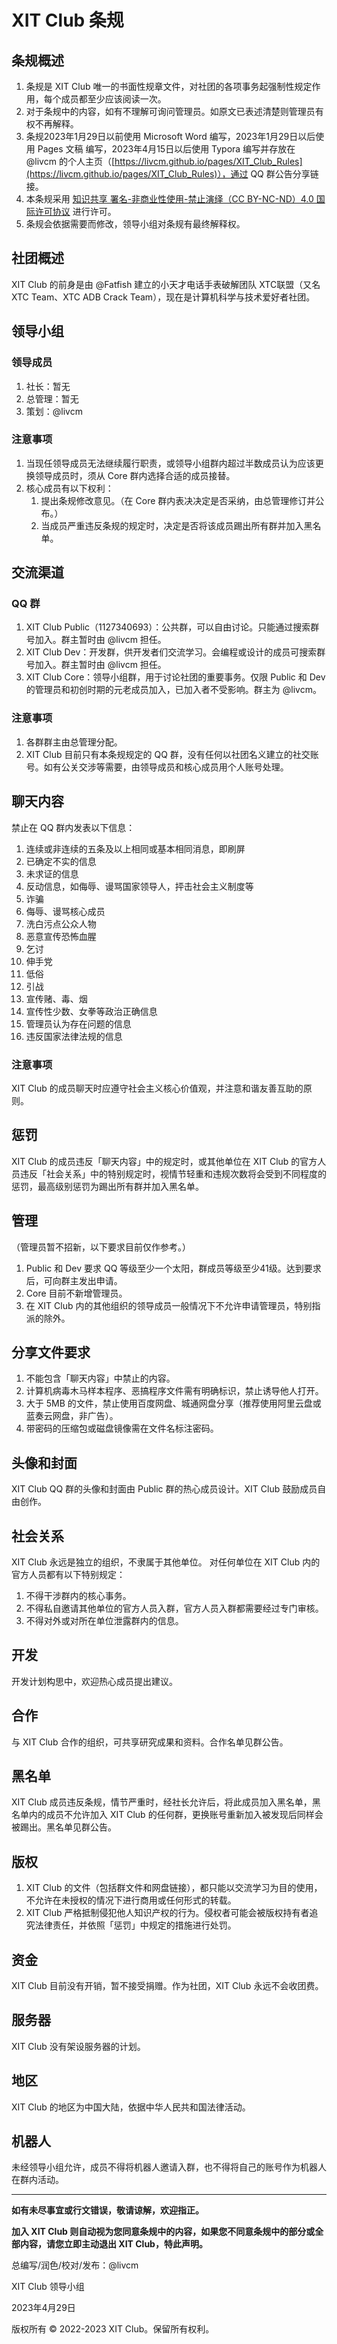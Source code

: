 # XIT Club 条规

## 条规概述

1. 条规是 XIT Club 唯一的书面性规章文件，对社团的各项事务起强制性规定作用，每个成员都至少应该阅读一次。
2. 对于条规中的内容，如有不理解可询问管理员。如原文已表述清楚则管理员有权不再解释。
3. 条规2023年1月29日以前使用 Microsoft Word 编写，2023年1月29日以后使用 Pages 文稿 编写，2023年4月15日以后使用 Typora 编写并存放在 @livcm 的个人主页（[https://livcm.github.io/pages/XIT_Club_Rules](https://livcm.github.io/pages/XIT_Club_Rules)），通过 QQ 群公告分享链接。
4. 本条规采用 [知识共享 署名-非商业性使用-禁止演绎（CC BY-NC-ND）4.0 国际许可协议](https://creativecommons.org/licenses/by-nc-nd/4.0/deed.zh "知识共享许可协议") 进行许可。
5. 条规会依据需要而修改，领导小组对条规有最终解释权。

## 社团概述

XIT Club 的前身是由 @Fatfish 建立的小天才电话手表破解团队 XTC联盟（又名XTC Team、XTC ADB Crack Team），现在是计算机科学与技术爱好者社团。

## 领导小组

### 领导成员

1. 社长：暂无
2. 总管理：暂无
3. 策划：@livcm

### 注意事项

1. 当现任领导成员无法继续履行职责，或领导小组群内超过半数成员认为应该更换领导成员时，须从 Core 群内选择合适的成员接替。
2. 核心成员有以下权利：
   1. 提出条规修改意见。（在 Core 群内表决决定是否采纳，由总管理修订并公布。）
   2. 当成员严重违反条规的规定时，决定是否将该成员踢出所有群并加入黑名单。

## 交流渠道

### QQ 群

1. XIT Club Public（1127340693）：公共群，可以自由讨论。只能通过搜索群号加入。群主暂时由 @livcm 担任。
2. XIT Club Dev：开发群，供开发者们交流学习。会编程或设计的成员可搜索群号加入。群主暂时由 @livcm 担任。
3. XIT Club Core：领导小组群，用于讨论社团的重要事务。仅限 Public 和 Dev 的管理员和初创时期的元老成员加入，已加入者不受影响。群主为 @livcm。

### 注意事项

1. 各群群主由总管理分配。
2. XIT Club 目前只有本条规规定的 QQ 群，没有任何以社团名义建立的社交账号。如有公关交涉等需要，由领导成员和核心成员用个人账号处理。

## 聊天内容

禁止在 QQ 群内发表以下信息：

1. 连续或非连续的五条及以上相同或基本相同消息，即刷屏
2. 已确定不实的信息
3. 未求证的信息
4. 反动信息，如侮辱、谩骂国家领导人，抨击社会主义制度等
5. 诈骗
6. 侮辱、谩骂核心成员
7. 洗白污点公众人物
8. 恶意宣传恐怖血腥
9. 乞讨
10. 伸手党
11. 低俗
12. 引战
13. 宣传赌、毒、烟
14. 宣传性少数、女拳等政治正确信息
15. 管理员认为存在问题的信息
16. 违反国家法律法规的信息

### 注意事项

XIT Club 的成员聊天时应遵守社会主义核心价值观，并注意和谐友善互助的原则。

## 惩罚

XIT Club 的成员违反「聊天内容」中的规定时，或其他单位在 XIT Club 的官方人员违反「社会关系」中的特别规定时，视情节轻重和违规次数将会受到不同程度的惩罚，最高级别惩罚为踢出所有群并加入黑名单。

## 管理

（管理员暂不招新，以下要求目前仅作参考。）

1. Public 和 Dev 要求 QQ 等级至少一个太阳，群成员等级至少41级。达到要求后，可向群主发出申请。
2. Core 目前不新增管理员。
3. 在 XIT Club 内的其他组织的领导成员一般情况下不允许申请管理员，特别指派的除外。

## 分享文件要求

1. 不能包含「聊天内容」中禁止的内容。
2. 计算机病毒木马样本程序、恶搞程序文件需有明确标识，禁止诱导他人打开。
3. 大于 5MB 的文件，禁止使用百度网盘、城通网盘分享（推荐使用阿里云盘或蓝奏云网盘，非广告）。
4. 带密码的压缩包或磁盘镜像需在文件名标注密码。

## 头像和封面

XIT Club QQ 群的头像和封面由 Public 群的热心成员设计。XIT Club 鼓励成员自由创作。

## 社会关系

XIT Club 永远是独立的组织，不隶属于其他单位。
对任何单位在 XIT Club 内的官方人员都有以下特别规定：

1. 不得干涉群内的核心事务。
2. 不得私自邀请其他单位的官方人员入群，官方人员入群都需要经过专门审核。
3. 不得对外或对所在单位泄露群内的信息。

## 开发

开发计划构思中，欢迎热心成员提出建议。

## 合作

与 XIT Club 合作的组织，可共享研究成果和资料。合作名单见群公告。

## 黑名单

XIT Club 成员违反条规，情节严重时，经社长允许后，将此成员加入黑名单，黑名单内的成员不允许加入 XIT Club 的任何群，更换账号重新加入被发现后同样会被踢出。黑名单见群公告。

## 版权

1. XIT Club 的文件（包括群文件和网盘链接），都只能以交流学习为目的使用，不允许在未授权的情况下进行商用或任何形式的转载。
2. XIT Club 严格抵制侵犯他人知识产权的行为。侵权者可能会被版权持有者追究法律责任，并依照「惩罚」中规定的措施进行处罚。

## 资金

XIT Club 目前没有开销，暂不接受捐赠。作为社团，XIT Club 永远不会收团费。

## 服务器

 XIT Club 没有架设服务器的计划。

## 地区

XIT Club 的地区为中国大陆，依据中华人民共和国法律活动。

## 机器人

未经领导小组允许，成员不得将机器人邀请入群，也不得将自己的账号作为机器人在群内活动。

---

**如有未尽事宜或行文错误，敬请谅解，欢迎指正。**

**加入 XIT Club 则自动视为您同意条规中的内容，如果您不同意条规中的部分或全部内容，请您立即主动退出 XIT Club，特此声明。**

总编写/润色/校对/发布：@livcm

XIT Club 领导小组

2023年4月29日

版权所有 &copy; 2022-2023 XIT Club。保留所有权利。
